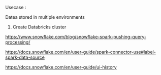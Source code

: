 Usecase :

Datea stored in multiple environments

1. Create Databricks cluster

https://www.snowflake.com/blog/snowflake-spark-pushing-query-processing/

https://docs.snowflake.com/en/user-guide/spark-connector-use#label-spark-data-source





https://docs.snowflake.com/en/user-guide/ui-history